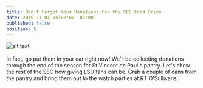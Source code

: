 ```yaml
---
title: Don't Forget Your Donations for the SEC Food Drive
date: 2019-11-04 15:02:00 -07:00
published: false
position: 5
---
```


![alt text](https://lsu-phoenix-alumni.github.io/assets/img/FoodDrive.jpg)  
<br>
In fact, go put them in your car right now! We'll be collecting donations through the end of the season for St Vincent de Paul's pantry. Let's show the rest of the SEC how giving LSU fans can be. Grab a couple of cans from the pantry and bring them out to the watch parties at RT O'Sullivans.